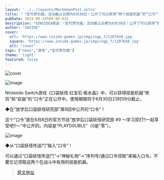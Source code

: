 ```yaml
---
layout: '../../layouts/MarkdownPost.astro'
title: "『宝可梦剑盾』活动截止日期为6月30日！公开了可以获得“两个技能机器”的“口令”"
pubDate: 2023-06-28T09:00:03Z
description: "《INSIDE》报道：『宝可梦剑盾』活动截止日期为6月30日！公开了可以获得“两个技能机器”的“口令”"
author: "INSIDE"
cover:
  url: 'https://www.inside-games.jp/imgs/ogp_f/1207648.jpg'
  square: 'https://www.inside-games.jp/imgs/ogp_f/1207648.jpg'
  alt: "cover"
tags: ["news","游戏","宝可梦剑盾"]
theme: 'light'
featured: false
---
```


![cover](https://www.inside-games.jp/imgs/ogp_f/1207648.jpg)

![image](https://www.inside-games.jp/imgs/zoom/1207648.jpg)

Nintendo Switch游戏《口袋妖怪 红宝石·紫水晶》中，可以获得技能机器“修剪”和“岩崩”的“口令”正在公开中。使用期限将于6月30日23时59分截止。

◆在“放学后口袋妖怪研究部”第9回中公开的“口令”！

这个“口令”是在6月8日的官方节目“放学后口袋妖怪研究部 #9 ～学习双打!!一起享受吧!!～”中公开的。内容是“PLAYD0UBLE”（0是“零”）。

![image](https://www.inside-games.jp/imgs/zoom/1207647.jpg)

◆从“口袋妖怪传送门”输入“口令”！

可以通过“口袋妖怪传送门”→“神秘礼物”→“序列号/通过口令领取”来输入口令。不要忘记领取这两个在战斗中有用的技能机器。

>[原文地址](https://www.inside-games.jp/article/2023/06/28/146873.html)  
